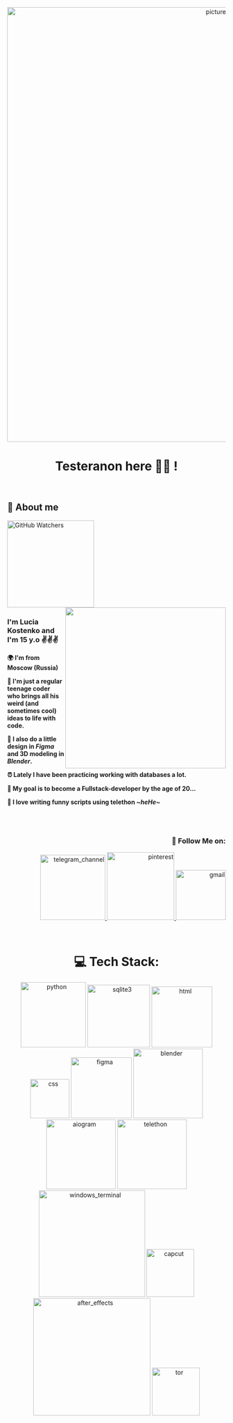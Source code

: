 
<div align="center">
  <img src="https://github.com/user-attachments/assets/ae051d52-5198-4e3e-b660-63be6497c4a8" width="1000" alt="picture_header">

  <h1>Testeranon here 💋👾 !</h1><br />
</div>

<div>
  <h2>💫 About me</h2>
  <img src="https://img.shields.io/github/watchers/testeranonim/testeranonim?style=for-the-badge" width="200" alt="GitHub Watchers">
  <br />
  <img align="right" width="370" src="https://github.com/user-attachments/assets/4057e992-ac42-4b54-9e09-3e856cd71887"/>
  
  <h3>I'm Lucia Kostenko and I'm 15 y.o ✌️✌️✌️</h3>
  <p><b>🌍 I'm from Moscow (Russia)</b></p>
  <p><b>🌹 I'm just a regular teenage coder who brings all his weird (and sometimes cool) ideas to life with code.</b></p>
  <p><b>🌙 I also do a little design in <i>Figma</i> and 3D modeling in <i>Blender</i>.</b></p>
  <p><b>⏰ Lately I have been practicing working with databases a lot.</b></p>
  <p><b>🎯 My goal is to become a Fullstack-developer by the age of 20...</b></p>
  <p><b>🍓 I love writing funny scripts using telethon ~<i>heHe</i>~</b></p>
  <br />
  <br />
  <div align="right">
    <h3>🌟 Follow Me on:</h3>
    <a href="https://t.me/testeranonim">  
      <img src="https://img.shields.io/badge/Telegram-2CA5E0?style=for-the-badge&logo=telegram&logoColor=white" width="150" alt="telegram_channel"/>  
    </a>  
    <a href="https://pin.it/1DtUqxD5B">
      <img src="https://img.shields.io/badge/Pinterest-BD081C?style=for-the-badge&logo=Pinterest&logoColor=white" width="155.5" alt="pinterest"/>
    </a>
    <a href="mailto:lankos10770910@gmail.com">
      <img src="https://img.shields.io/badge/Gmail-D14836?style=for-the-badge&logo=gmail&logoColor=white" width="114.8" alt="gmail"/>
    </a>
  </div>
  <br />
  <br />
</div>

<div align="center">
  <h1>💻 Tech Stack:</h1>
  <img src="https://img.shields.io/badge/Python-3776AB?style=for-the-badge&logo=python&logoColor=white" width="150" alt="python"/>
  <img src="https://img.shields.io/badge/SQLite-07405E?style=for-the-badge&logo=sqlite&logoColor=white" width="144" alt="sqlite3"/>
  <img src="https://img.shields.io/badge/HTML5-E34F26?style=for-the-badge&logo=html5&logoColor=white" width="140" alt="html"/>
  <img src="https://img.shields.io/badge/CSS3-1572B6?style=for-the-badge&logo=css3&logoColor=white" width="90" alt="css"/>
  <img src="https://img.shields.io/badge/Figma-F24E1E?style=for-the-badge&logo=figma&logoColor=white" width="140" alt="figma"/>
  <img src="https://img.shields.io/badge/Blender-%23F5792A.svg?style=for-the-badge&logo=blender&logoColor=white" width="160" alt="blender"/>
  <img src="https://img.shields.io/badge/aiogram-2CA5E0?style=for-the-badge&logo=telegram&logoColor=white" width="160" alt="aiogram"/>
  <img src="https://img.shields.io/badge/Telethon-0088CC?style=for-the-badge&logo=telegram&logoColor=white" width="160" alt="telethon"/>
  <img src="https://img.shields.io/badge/Windows_Terminal-4D4D4D?style=for-the-badge&logo=windows-terminal&logoColor=white" width="245" alt="windows_terminal"/>
  <img src="https://img.shields.io/badge/CapCut-FF0055?style=for-the-badge&logo=capcut&logoColor=white" width="110" alt="capcut"/>
  <img src="https://img.shields.io/badge/Adobe_After_Effects-9999FF?style=for-the-badge&logo=adobeaftereffects&logoColor=white" width="270" alt="after_effects"/>
  <img src="https://img.shields.io/badge/Tor-7D4698?style=for-the-badge&logo=torproject&logoColor=white" width="110" alt="tor"/>

</div>
